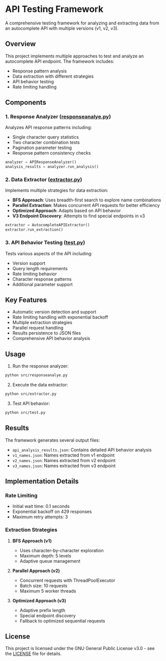 # API Testing Framework

A comprehensive testing framework for analyzing and extracting data from an autocomplete API with multiple versions (v1, v2, v3).

## Overview

This project implements multiple approaches to test and analyze an autocomplete API endpoint. The framework includes:

- Response pattern analysis
- Data extraction with different strategies
- API behavior testing
- Rate limiting handling

## Components

### 1. Response Analyzer ([responseanalye.py](src/responseanalye.py))

Analyzes API response patterns including:
- Single character query statistics
- Two character combination tests
- Pagination parameter testing
- Response pattern consistency checks

```python
analyzer = APIResponseAnalyzer()
analysis_results = analyzer.run_analysis()
```

### 2. Data Extractor ([extractor.py](src/extractor.py))

Implements multiple strategies for data extraction:

- **BFS Approach**: Uses breadth-first search to explore name combinations
- **Parallel Extraction**: Makes concurrent API requests for better efficiency
- **Optimized Approach**: Adapts based on API behavior
- **V3 Endpoint Discovery**: Attempts to find special endpoints in v3

```python
extractor = AutocompleteAPIExtractor()
extractor.run_extraction()
```

### 3. API Behavior Testing ([test.py](src/test.py))

Tests various aspects of the API including:
- Version support
- Query length requirements
- Rate limiting behavior
- Character response patterns
- Additional parameter support

## Key Features

- Automatic version detection and support
- Rate limiting handling with exponential backoff
- Multiple extraction strategies
- Parallel request handling
- Results persistence to JSON files
- Comprehensive API behavior analysis

## Usage

1. Run the response analyzer:
```bash
python src/responseanalye.py
```

2. Execute the data extractor:
```bash
python src/extractor.py
```

3. Test API behavior:
```bash
python src/test.py
```

## Results

The framework generates several output files:
- `api_analysis_results.json`: Contains detailed API behavior analysis
- `v1_names.json`: Names extracted from v1 endpoint
- `v2_names.json`: Names extracted from v2 endpoint
- `v3_names.json`: Names extracted from v3 endpoint

## Implementation Details

### Rate Limiting
- Initial wait time: 0.1 seconds
- Exponential backoff on 429 responses
- Maximum retry attempts: 3

### Extraction Strategies
1. **BFS Approach (v1)**
   - Uses character-by-character exploration
   - Maximum depth: 5 levels
   - Adaptive queue management

2. **Parallel Approach (v2)**
   - Concurrent requests with ThreadPoolExecutor
   - Batch size: 10 requests
   - Maximum 5 worker threads

3. **Optimized Approach (v3)**
   - Adaptive prefix length
   - Special endpoint discovery
   - Fallback to optimized sequential requests

## License

This project is licensed under the GNU General Public License v3.0 - see the [LICENSE](LICENSE) file for details.
